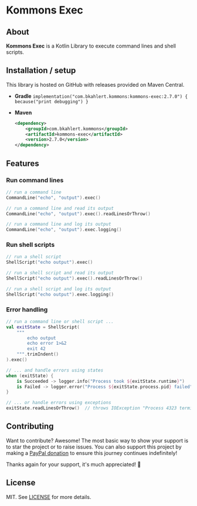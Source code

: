 # Kommons Exec

## About

**Kommons Exec** is a Kotlin Library to execute command lines and shell scripts.

## Installation / setup

This library is hosted on GitHub with releases provided on Maven Central.

* **Gradle** `implementation("com.bkahlert.kommons:kommons-exec:2.7.0") { because("print debugging") }`

* **Maven**
  ```xml
  <dependency>
      <groupId>com.bkahlert.kommons</groupId>
      <artifactId>kommons-exec</artifactId>
      <version>2.7.0</version>
  </dependency>
  ```

## Features

### Run command lines

```kotlin
// run a command line
CommandLine("echo", "output").exec()

// run a command line and read its output
CommandLine("echo", "output").exec().readLinesOrThrow()

// run a command line and log its output
CommandLine("echo", "output").exec.logging()
```

### Run shell scripts

```kotlin
// run a shell script
ShellScript("echo output").exec()

// run a shell script and read its output
ShellScript("echo output").exec().readLinesOrThrow()

// run a shell script and log its output
ShellScript("echo output").exec.logging()
```

### Error handling

```kotlin
// run a command line or shell script ...
val exitState = ShellScript(
    """
        echo output
        echo error 1>&2
        exit 42
    """.trimIndent()
).exec()

// ... and handle errors using states
when (exitState) {
    is Succeeded -> logger.info("Process took ${exitState.runtime}")      // "Process took 12 ms"
    is Failed -> logger.error("Process ${exitState.process.pid} failed")  // "Process 4323 failed"
}

// ... or handle errors using exceptions
exitState.readLinesOrThrow()  // throws IOException "Process 4323 terminated after 12 ms with exit code 42"
```

## Contributing

Want to contribute?
Awesome!
The most basic way to show your support is to star the project or to raise issues.
You can also support this project by making a [PayPal donation](https://www.paypal.me/bkahlert) to ensure this journey continues indefinitely!

Thanks again for your support, it's much appreciated! :pray:

## License

MIT. See [LICENSE](../LICENSE) for more details.
